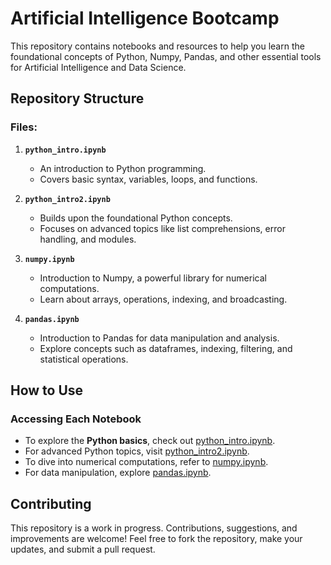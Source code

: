 # Artificial Intelligence Bootcamp

This repository contains notebooks and resources to help you learn the foundational concepts of Python, Numpy, Pandas, and other essential tools for Artificial Intelligence and Data Science.

## Repository Structure

### Files:

1. **`python_intro.ipynb`**
   - An introduction to Python programming.
   - Covers basic syntax, variables, loops, and functions.

2. **`python_intro2.ipynb`**
   - Builds upon the foundational Python concepts.
   - Focuses on advanced topics like list comprehensions, error handling, and modules.

3. **`numpy.ipynb`**
   - Introduction to Numpy, a powerful library for numerical computations.
   - Learn about arrays, operations, indexing, and broadcasting.

4. **`pandas.ipynb`**
   - Introduction to Pandas for data manipulation and analysis.
   - Explore concepts such as dataframes, indexing, filtering, and statistical operations.


## How to Use

### Accessing Each Notebook
- To explore the **Python basics**, check out [python_intro.ipynb](./python_intro.ipynb).
- For advanced Python topics, visit [python_intro2.ipynb](./python_intro2.ipynb).
- To dive into numerical computations, refer to [numpy.ipynb](./numpy.ipynb).
- For data manipulation, explore [pandas.ipynb](./pandas.ipynb).

## Contributing

This repository is a work in progress. Contributions, suggestions, and improvements are welcome! Feel free to fork the repository, make your updates, and submit a pull request.

